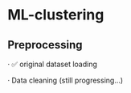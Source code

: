 # ML-clustering
## Preprocessing
· ✅ original dataset loading

· Data cleaning (still progressing...)